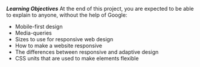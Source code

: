 **_Learning Objectives_**
At the end of this project, you are expected to be able to explain to anyone, without the help of Google:

- Mobile-first design
- Media-queries
- Sizes to use for responsive web design
- How to make a website responsive
- The differences between responsive and adaptive design
- CSS units that are used to make elements flexible
